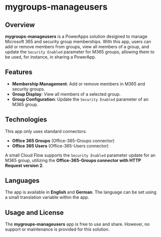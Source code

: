 # mygroups-manageusers

## Overview
**mygroups-manageusers** is a PowerApps solution designed to manage Microsoft 365 and security group memberships. With this app, users can add or remove members from groups, view all members of a group, and update the `Security Enabled` parameter for M365 groups, allowing them to be used, for instance, in sharing a PowerApp.

## Features
- **Membership Management**: Add or remove members in M365 and security groups.
- **Group Display**: View all members of a selected group.
- **Group Configuration**: Update the `Security Enabled` parameter of an M365 group.

## Technologies
This app only uses standard connectors:
- **Office 365 Groups** (Office-365-Groups connector)
- **Office 365 Users** (Office-365-Users connector)

A small Cloud Flow supports the `Security Enabled` parameter update for an M365 group, utilizing the **Office-365-Groups connector with HTTP Request version 2**.

## Languages
The app is available in **English** and **German**. The language can be set using a small translation variable within the app.

## Usage and License
The **mygroups-manageusers** app is free to use and share. However, no support or maintenance is provided for this solution.
